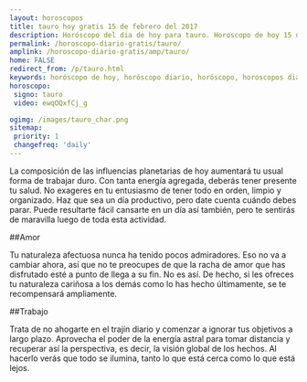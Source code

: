 ```yaml
---
layout: horoscopos
title: tauro hoy gratis 15 de febrero del 2017 
description: Horóscopo del dia de hoy para tauro. Horoscopo de hoy 15 de febrero del 2017. Las predicciones de amor, trabajo, vida personal gratis.
permalink: /horoscopo-diario-gratis/tauro/
amplink: /horoscopo-diario-gratis/amp/tauro/
home: FALSE
redirect_from: /p/tauro.html
keywords: horóscopo de hoy, horóscopo diario, horóscopo, horoscopos diarios gratis del dia de hoy, horóscopo diario gratis,horóscopo 2017, horóscopo esperanza gracia, horoscopo tauro hoy, horoscop, horóscopos gratis, horoscopo tauro, horoscopo tauro 2017, Tarot, Astrologia, Zodíaco, tauro, horoscopo gratis
horoscopo:
 signo: tauro
 video: ewqOQxfCj_g

ogimg: /images/tauro_char.png
sitemap:
 priority: 1
 changefreq: 'daily'
---
```



La composición de las influencias planetarias de hoy aumentará tu usual forma de trabajar duro. Con tanta energía agregada, deberás tener presente tu salud. No exageres en tu entusiasmo de tener todo en orden, limpio y organizado. Haz que sea un día productivo, pero date cuenta cuándo debes parar. Puede resultarte fácil cansarte en un día así también, pero te sentirás de maravilla luego de toda esta actividad.

##Amor

Tu naturaleza afectuosa nunca ha tenido pocos admiradores. Eso no va a cambiar ahora, así que no te preocupes de que la racha de amor que has disfrutado esté a punto de llega a su fin. No es así. De hecho, si les ofreces tu naturaleza cariñosa a los demás como lo has hecho últimamente, se te recompensará ampliamente.

##Trabajo

Trata de no ahogarte en el trajín diario y comenzar a ignorar tus objetivos a largo plazo. Aprovecha el poder de la energía astral para tomar distancia y recuperar así la perspectiva, es decir, la visión global de los hechos. Al hacerlo verás que todo se ilumina, tanto lo que está cerca como lo que está lejos.